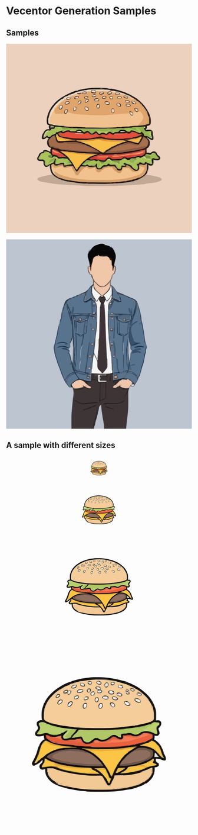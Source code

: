 # Vecentor Generation Samples

## Samples 

<p align="center">
    <img src="hamburger-vecentor.svg" height=512 width=512 />
</p>

<p align="center">
    <img src="businessman-vecentor.svg" width=512 height=512 />
</p>

## A sample with different sizes

<p align="center">
    <img src="scalable.svg" width=64 height=64 />
</p>

<p align="center">
    <img src="scalable.svg" width=128 height=128 />
</p>

<p align="center">
    <img src="scalable.svg" width=256 height=256 />
</p>

<p align="center">
    <img src="scalable.svg" width=512 height=512 />
</p>